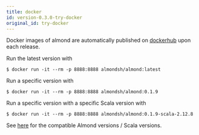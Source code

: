 ```yaml
---
title: docker
id: version-0.3.0-try-docker
original_id: try-docker
---
```


Docker images of almond are automatically published on
[dockerhub](https://hub.docker.com/r/almondsh/almond) upon each release.

Run the latest version with

```
$ docker run -it --rm -p 8888:8888 almondsh/almond:latest
```

Run a specific version with

```
$ docker run -it --rm -p 8888:8888 almondsh/almond:0.1.9
```

Run a specific version with a specific Scala version with

```
$ docker run -it --rm -p 8888:8888 almondsh/almond:0.1.9-scala-2.12.8
```

See [here](install-versions.md) for the compatible Almond versions / Scala
versions.
